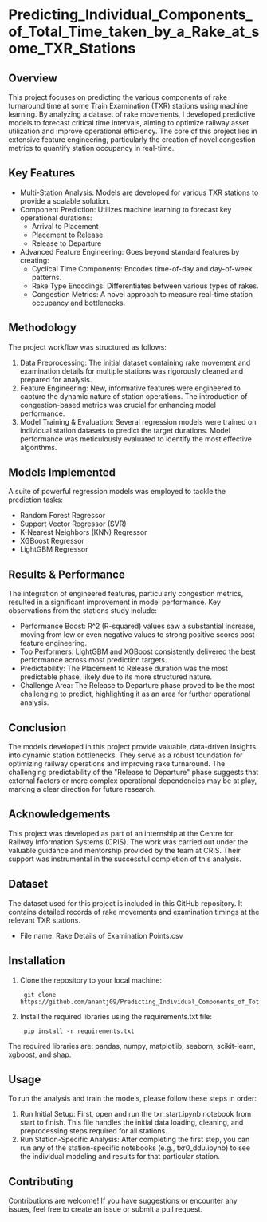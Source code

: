 # Predicting_Individual_Components_of_Total_Time_taken_by_a_Rake_at_some_TXR_Stations

## Overview
This project focuses on predicting the various components of rake turnaround time at some Train Examination (TXR) stations using machine learning. By analyzing a dataset of rake movements, I developed predictive models to forecast critical time intervals, aiming to optimize railway asset utilization and improve operational efficiency. The core of this project lies in extensive feature engineering, particularly the creation of novel congestion metrics to quantify station occupancy in real-time.

## Key Features
- Multi-Station Analysis: Models are developed for various TXR stations to provide a scalable solution.
- Component Prediction: Utilizes machine learning to forecast key operational durations:
    - Arrival to Placement
    - Placement to Release
    - Release to Departure
- Advanced Feature Engineering: Goes beyond standard features by creating:
    - Cyclical Time Components: Encodes time-of-day and day-of-week patterns.
    - Rake Type Encodings: Differentiates between various types of rakes.
    - Congestion Metrics: A novel approach to measure real-time station occupancy and bottlenecks.

## Methodology
The project workflow was structured as follows:
1. Data Preprocessing: The initial dataset containing rake movement and examination details for multiple stations was rigorously cleaned and prepared for analysis.
2. Feature Engineering: New, informative features were engineered to capture the dynamic nature of station operations. The introduction of congestion-based metrics was crucial for enhancing model performance.
3. Model Training & Evaluation: Several regression models were trained on individual station datasets to predict the target durations. Model performance was meticulously evaluated to identify the most effective algorithms.

## Models Implemented
A suite of powerful regression models was employed to tackle the prediction tasks:
- Random Forest Regressor
- Support Vector Regressor (SVR)
- K-Nearest Neighbors (KNN) Regressor
- XGBoost Regressor
- LightGBM Regressor

## Results & Performance
The integration of engineered features, particularly congestion metrics, resulted in a significant improvement in model performance. Key observations from the stations study include:
- Performance Boost: R^2 (R-squared) values saw a substantial increase, moving from low or even negative values to strong positive scores post-feature engineering.
- Top Performers: LightGBM and XGBoost consistently delivered the best performance across most prediction targets.
- Predictability: The Placement to Release duration was the most predictable phase, likely due to its more structured nature.
- Challenge Area: The Release to Departure phase proved to be the most challenging to predict, highlighting it as an area for further operational analysis.

## Conclusion
The models developed in this project provide valuable, data-driven insights into dynamic station bottlenecks. They serve as a robust foundation for optimizing railway operations and improving rake turnaround. The challenging predictability of the "Release to Departure" phase suggests that external factors or more complex operational dependencies may be at play, marking a clear direction for future research.

## Acknowledgements
This project was developed as part of an internship at the Centre for Railway Information Systems (CRIS). The work was carried out under the valuable guidance and mentorship provided by the team at CRIS. Their support was instrumental in the successful completion of this analysis.

## Dataset
The dataset used for this project is included in this GitHub repository. It contains detailed records of rake movements and examination timings at the relevant TXR stations.
- File name: Rake Details of Examination Points.csv

## Installation
1. Clone the repository to your local machine:

        git clone https://github.com/anantj09/Predicting_Individual_Components_of_Total_Time_taken_by_a_Rake_at_some_TXR_Stations.git

2. Install the required libraries using the requirements.txt file:

        pip install -r requirements.txt

The required libraries are: pandas, numpy, matplotlib, seaborn, scikit-learn, xgboost, and shap.

## Usage
To run the analysis and train the models, please follow these steps in order:
1. Run Initial Setup: First, open and run the txr_start.ipynb notebook from start to finish. This file handles the initial data loading, cleaning, and preprocessing steps required for all stations.
2. Run Station-Specific Analysis: After completing the first step, you can run any of the station-specific notebooks (e.g., txr0_ddu.ipynb) to see the individual modeling and results for that particular station.

## Contributing
Contributions are welcome! If you have suggestions or encounter any issues, feel free to create an issue or submit a pull request.
